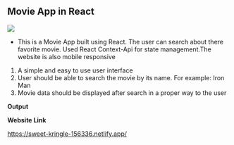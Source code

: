  
## Movie App in React ##
![](https://img.shields.io/badge/-Task---brightgreen)

- This is a Movie App built using React. The user can search about there favorite movie. Used React Context-Api for state management.The website is also mobile responsive  

1. A simple and easy to use user interface
2. User should be able to search the movie by its name. For example: Iron Man
3. Movie data should be displayed after search in a proper way to the user



**Output**


**Website Link**

https://sweet-kringle-156336.netlify.app/
